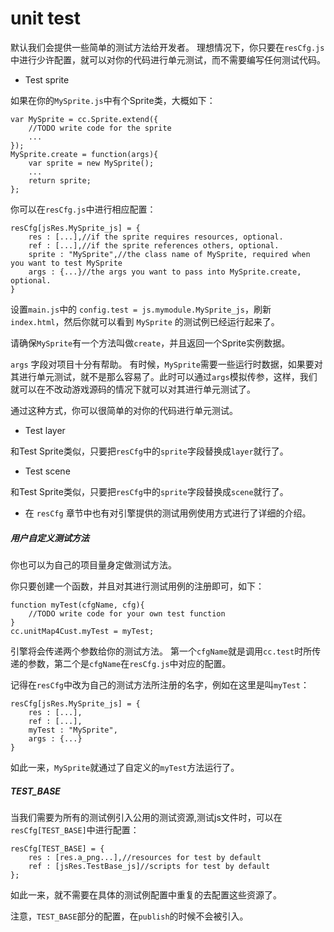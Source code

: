 unit test
=======
默认我们会提供一些简单的测试方法给开发者。
理想情况下，你只要在`resCfg.js`中进行少许配置，就可以对你的代码进行单元测试，而不需要编写任何测试代码。

* Test sprite

如果在你的`MySprite.js`中有个Sprite类，大概如下：

```script
var MySprite = cc.Sprite.extend({
    //TODO write code for the sprite
    ...
});
MySprite.create = function(args){
    var sprite = new MySprite();
    ...
    return sprite;
};
```

你可以在`resCfg.js`中进行相应配置：

```script
resCfg[jsRes.MySprite_js] = {
    res : [...],//if the sprite requires resources, optional.
    ref : [...],//if the sprite references others, optional.
    sprite : "MySprite",//the class name of MySprite, required when you want to test MySprite
    args : {...}//the args you want to pass into MySprite.create, optional.
}
```

设置`main.js`中的 `config.test = js.mymodule.MySprite_js`，刷新 `index.html`，然后你就可以看到 `MySprite` 的测试例已经运行起来了。

请确保`MySprite`有一个方法叫做`create`，并且返回一个Sprite实例数据。

`args` 字段对项目十分有帮助。
有时候，`MySprite`需要一些运行时数据，如果要对其进行单元测试，就不是那么容易了。此时可以通过`args`模拟传参，这样，我们就可以在不改动游戏源码的情况下就可以对其进行单元测试了。

通过这种方式，你可以很简单的对你的代码进行单元测试。

* Test layer

和Test Sprite类似，只要把`resCfg`中的`sprite`字段替换成`layer`就行了。

* Test scene

和Test Sprite类似，只要把`resCfg`中的`sprite`字段替换成`scene`就行了。

* 在 `resCfg` 章节中也有对引擎提供的测试用例使用方式进行了详细的介绍。

##### 用户自定义测试方法

你也可以为自己的项目量身定做测试方法。

你只要创建一个函数，并且对其进行测试用例的注册即可，如下：

```script
function myTest(cfgName, cfg){
    //TODO write code for your own test function
}
cc.unitMap4Cust.myTest = myTest;
```

引擎将会传递两个参数给你的测试方法。
第一个`cfgName`就是调用`cc.test`时所传递的参数，第二个是`cfgName`在`resCfg.js`中对应的配置。

记得在`resCfg`中改为自己的测试方法所注册的名字，例如在这里是叫`myTest`：

```script
resCfg[jsRes.MySprite_js] = {
    res : [...],
    ref : [...],
    myTest : "MySprite",
    args : {...}
}
```

如此一来，`MySprite`就通过了自定义的`myTest`方法运行了。


##### TEST_BASE

当我们需要为所有的测试例引入公用的测试资源,测试js文件时，可以在`resCfg[TEST_BASE]`中进行配置：

```script
resCfg[TEST_BASE] = {
    res : [res.a_png...],//resources for test by default
    ref : [jsRes.TestBase_js]//scripts for test by default
};
```

如此一来，就不需要在具体的测试例配置中重复的去配置这些资源了。

注意，`TEST_BASE`部分的配置，在`publish`的时候不会被引入。
